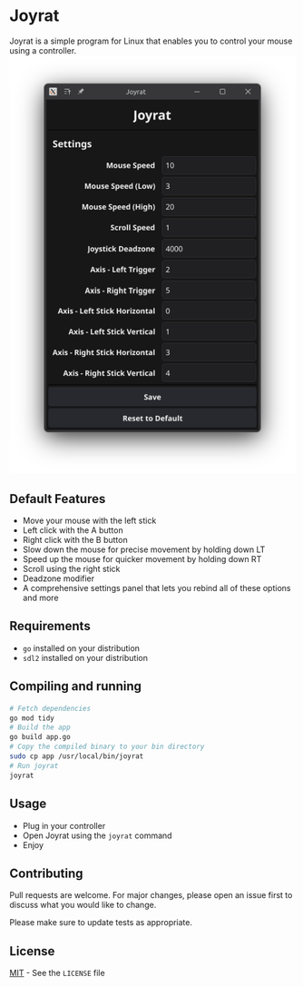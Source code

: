 # Joyrat

Joyrat is a simple program for Linux that enables you to control your mouse using a controller.
<img src="demo.png">


## Default Features

- Move your mouse with the left stick
- Left click with the A button
- Right click with the B button
- Slow down the mouse for precise movement by holding down LT
- Speed up the mouse for quicker movement by holding down RT
- Scroll using the right stick
- Deadzone modifier
- A comprehensive settings panel that lets you rebind all of these options and more

## Requirements
- `go` installed on your distribution
- `sdl2` installed on your distribution

## Compiling and running

```bash
# Fetch dependencies
go mod tidy
# Build the app
go build app.go
# Copy the compiled binary to your bin directory
sudo cp app /usr/local/bin/joyrat
# Run joyrat
joyrat
```

## Usage

- Plug in your controller
- Open Joyrat using the `joyrat` command
- Enjoy

## Contributing

Pull requests are welcome. For major changes, please open an issue first
to discuss what you would like to change.

Please make sure to update tests as appropriate.

## License

[MIT](https://choosealicense.com/licenses/mit/) - See the `LICENSE` file